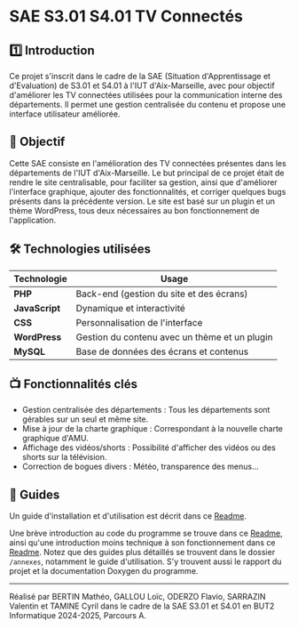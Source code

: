 # SAE S3.01 S4.01 TV Connectés

## :one: Introduction
Ce projet s'inscrit dans le cadre de la SAE (Situation d'Apprentissage et d'Evaluation) de S3.01 et S4.01 à l'IUT d'Aix-Marseille, avec pour objectif d'améliorer les TV connectées utilisées pour la communication interne des départements. Il permet une gestion centralisée du contenu et propose une interface utilisateur améliorée.


## 🥇 Objectif
Cette SAE consiste en l'amélioration des TV connectées présentes dans les départements de l'IUT d'Aix-Marseille. 
Le but principal de ce projet était de rendre le site centralisable, pour faciliter sa gestion, ainsi que d'améliorer l'interface graphique, ajouter des fonctionnalités, et corriger quelques bugs présents dans la précédente version.
Le site est basé sur un plugin et un thème WordPress, tous deux nécessaires au bon fonctionnement de l'application.



## 🛠️ Technologies utilisées

| Technologie | Usage |
|------------|--------|
| **PHP** | Back-end (gestion du site et des écrans) |
| **JavaScript** | Dynamique et interactivité |
| **CSS** | Personnalisation de l'interface |
| **WordPress** | Gestion du contenu avec un thème et un plugin |
| **MySQL** | Base de données des écrans et contenus |


## 📺 Fonctionnalités clés
- Gestion centralisée des départements : Tous les départements sont gérables sur un seul et même site.
- Mise à jour de la charte graphique : Correspondant à la nouvelle charte graphique d'AMU.
- Affichage des vidéos/shorts : Possibilité d'afficher des vidéos ou des shorts sur la télévision.
- Correction de bogues divers : Météo, transparence des menus...



## 📰 Guides
Un guide d'installation et d'utilisation est décrit dans ce [Readme](ReadMeInstallationEcran.md).

Une brève introduction au code du programme se trouve dans ce [Readme](ReadMeCodeEcran.md), ainsi qu'une introduction moins technique à son fonctionnement dans ce [Readme](ReadMeEcranConnecte.md).
Notez que des guides plus détaillés se trouvent dans le dossier `/annexes`, notamment le guide d'utilisation. S'y trouvent aussi le rapport du projet et la documentation Doxygen du programme.

<hr>


Réalisé par BERTIN Mathéo, GALLOU Loïc, ODERZO Flavio, SARRAZIN Valentin et TAMINE Cyril dans le cadre de la SAE S3.01 et S4.01 en BUT2 Informatique 2024-2025, Parcours A.

